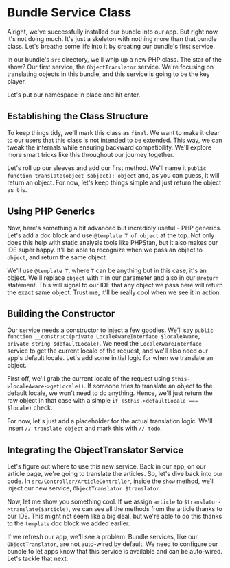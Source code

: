 # Bundle Service Class

Alright, we've successfully installed our bundle into our app. But right
now, it's not doing much. It's just a skeleton with nothing more than that
bundle class. Let's breathe some life into it by creating our bundle's
first service.

In our bundle's `src` directory, we'll whip up a new PHP class. The star of
the show? Our first service, the `ObjectTranslator` service. We're focusing
on translating objects in this bundle, and this service is going to be the
key player.

Let's put our namespace in place and hit enter.

## Establishing the Class Structure

To keep things tidy, we'll mark this class as `final`. We want to make it
clear to our users that this class is not intended to be extended. This
way, we can tweak the internals while ensuring backward compatibility.
We'll explore more smart tricks like this throughout our journey together.

Let's roll up our sleeves and add our first method. We'll name it `public
function translate(object $object): object` and, as you can guess, it will
return an object. For now, let's keep things simple and just return the
object as it is.

## Using PHP Generics

Now, here's something a bit advanced but incredibly useful - PHP generics.
Let's add a doc block and use `@template T of object` at the top. Not only
does this help with static analysis tools like PHPStan, but it also makes
our IDE super happy. It'll be able to recognize when we pass an object to
`object`, and return the same object.

We'll use `@template T`, where `T` can be anything but in this case, it's
an object. We'll replace `object` with `T` in our parameter and also in our
`@return` statement. This will signal to our IDE that any object we pass
here will return the exact same object. Trust me, it'll be really cool when
we see it in action.

## Building the Constructor

Our service needs a constructor to inject a few goodies. We'll say `public
function __construct(private LocaleAwareInterface $localeAware, private
string $defaultLocale)`. We need the `LocaleAwareInterface` service to get
the current locale of the request, and we'll also need our app's default
locale. Let's add some initial logic for when we translate an object.

First off, we'll grab the current locale of the request using
`$this->localeAware->getLocale()`. If someone tries to translate an object
to the default locale, we won't need to do anything. Hence, we'll just
return the raw object in that case with a simple `if ($this->defaultLocale
=== $locale)` check.

For now, let's just add a placeholder for the actual translation logic.
We'll insert `// translate object` and mark this with `// todo`.

## Integrating the ObjectTranslator Service

Let's figure out where to use this new service. Back in our app, on our
article page, we're going to translate the articles. So, let's dive back
into our code. In `src/Controller/ArticleController`, inside the `show`
method, we'll inject our new service, `ObjectTranslator $translator`.

Now, let me show you something cool. If we assign `article` to
`$translator->translate($article)`, we can see all the methods from the
article thanks to our IDE. This might not seem like a big deal, but we're
able to do this thanks to the `template` doc block we added earlier.

If we refresh our app, we'll see a problem. Bundle services, like our
`ObjectTranslator`, are not auto-wired by default. We need to configure our
bundle to let apps know that this service is available and can be
auto-wired. Let's tackle that next.
